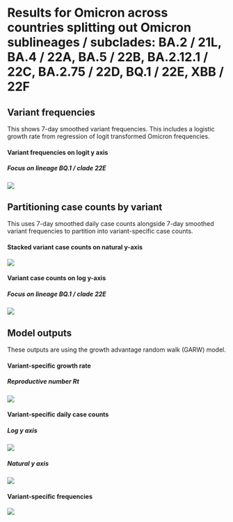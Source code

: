 # Results for Omicron across countries splitting out Omicron sublineages / subclades: BA.2 / 21L, BA.4 / 22A, BA.5 / 22B, BA.2.12.1 / 22C, BA.2.75 / 22D, BQ.1 / 22E, XBB / 22F

## Variant frequencies

This shows 7-day smoothed variant frequencies. This includes a logistic growth rate from regression of logit transformed Omicron frequencies.

#### Variant frequencies on logit y axis

##### Focus on lineage BQ.1 / clade 22E

![](figures/omicron-countries-split_logistic-growth-transformed-axis.png)

## Partitioning case counts by variant

This uses 7-day smoothed daily case counts alongside 7-day smoothed variant frequencies to partition into variant-specific case counts.

#### Stacked variant case counts on natural y-axis

![](figures/omicron-countries-split_partitioned-cases.png)

#### Variant case counts on log y-axis

##### Focus on lineage BQ.1 / clade 22E

![](figures/omicron-countries-split_partitioned-log-cases.png)

## Model outputs

These outputs are using the growth advantage random walk (GARW) model.

#### Variant-specific growth rate

##### Reproductive number _Rt_

![](figures/omicron-countries-split_variant-rt.png)

#### Variant-specific daily case counts

##### Log y axis

![](figures/omicron-countries-split_variant-estimated-log-cases.png)

##### Natural y axis

![](figures/omicron-countries-split_variant-estimated-cases.png)

#### Variant-specific frequencies

![](figures/omicron-countries-split_variant-estimated-frequency.png)
